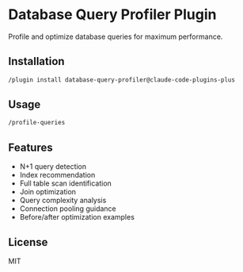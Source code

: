 # Database Query Profiler Plugin

Profile and optimize database queries for maximum performance.

## Installation

```bash
/plugin install database-query-profiler@claude-code-plugins-plus
```

## Usage

```bash
/profile-queries
```

## Features

- N+1 query detection
- Index recommendation
- Full table scan identification
- Join optimization
- Query complexity analysis
- Connection pooling guidance
- Before/after optimization examples

## License

MIT
